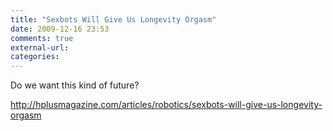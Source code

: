 ```yaml
---
title: "Sexbots Will Give Us Longevity Orgasm"
date: 2009-12-16 23:53
comments: true
external-url:
categories:
---
```

Do we want this kind of future?  


<http://hplusmagazine.com/articles/robotics/sexbots-will-give-us-longevity-orgasm>

